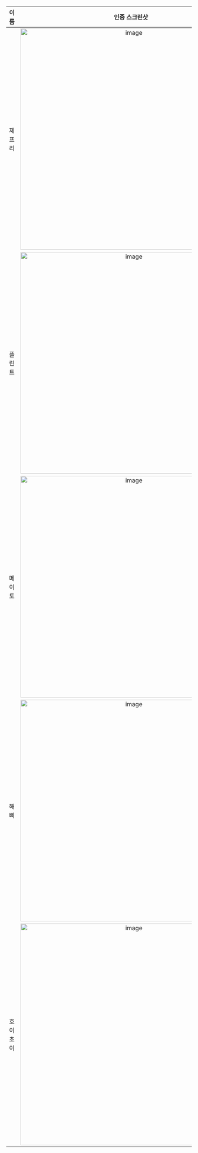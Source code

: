 | **이름** | **인증 스크린샷** |
|:--------:|:-----------------:|
| 제프리 | <img width="600" alt="image" src="https://github.com/user-attachments/assets/594ac5f3-a9d2-44d4-9c59-5c44f147d1d6" /> |
| 플린트 | <img width="600" alt="image" src="https://github.com/user-attachments/assets/b8d791b3-aeed-4c22-b75c-ef7386a688b0" /> |
| 메이토 | <img width="600" alt="image" src="https://github.com/user-attachments/assets/ccdb69dd-dfc7-49da-afb7-64cfb15664f0" />|
| 해삐 | <img width="600" alt="image" src="https://github.com/user-attachments/assets/98da0127-b458-454d-b59e-f00734f1fecb" /> |
| 호이초이 | <img width="600" alt="image" src="https://github.com/user-attachments/assets/23c20a22-9163-4613-83dd-0e81af11d548" /> |
